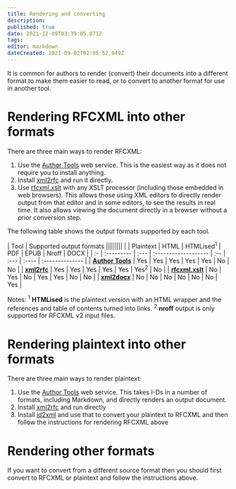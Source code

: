```yaml
---
title: Rendering and converting
description: 
published: true
date: 2021-12-09T03:39:05.871Z
tags: 
editor: markdown
dateCreated: 2021-09-02T02:05:52.949Z
---
```


It is common for authors to render (convert) their documents into a different format to make them easier to read, or to convert to another format for use in another tool. 

# Rendering RFCXML into other formats
There are three main ways to render RFCXML:
1. Use the [Author Tools](/https://author-tools.ietf.org) web service. This is the easiest way as it does not require you to install anything.
1. Install [xml2rfc](https://github.com/ietf-tools/xml2rfc) and run it directly.
1. Use [rfcxml.xslt](https://greenbytes.de/tech/webdav/rfc2629xslt/rfc2629xslt.html) with any XSLT processor (including those embedded in web browsers). This allows those using XML editors to directly render output from that editor and in some editors, to see the results in real time. It also allows viewing the document directly in a browser without a prior conversion step.

The following table shows the output formats supported by each tool.

| Tool | Supported output formats ||||||||
|    | Plaintext | HTML | HTMLised<sup>1</sup> | PDF | EPUB | Nroff | DOCX |
| :- | :--------- | :--- | :------------------- | :-- | :--- | :---- | :-------------- |
| [**Author Tools**](/https://author-tools.ietf.org) | Yes | Yes | Yes | Yes | Yes | No | No |
| [**xml2rfc**](https://github.com/ietf-tools/xml2rfc) | Yes | Yes | Yes | Yes | Yes | Yes<sup>2</sup> | No |
| [**rfcxml.xslt**](https://greenbytes.de/tech/webdav/rfc2629xslt/rfc2629xslt.html) | No | Yes | No | Yes | Yes | No | No |
| [**xml2docx**](https://github.com/evyncke/xml2docx) | No | No | No | No | No | No | Yes |

Notes:
<sup>1</sup> **HTMLised** is the plaintext version with an HTML wrapper and the references and table of contents turned into links.
<sup>2</sup> **nroff** output is only supported for RFCXML v2 input files.


# Rendering plaintext into other formats
There are three main ways to render plaintext:
1. Use the [Author Tools](/https://author-tools.ietf.org) web service.  This takes I-Ds in a number of formats, including Markdown, and directly renders an output document.
1. Install [xml2rfc](https://github.com/ietf-tools/xml2rfc) and run directly
1. Install [id2xml](https://github.com/ietf-tools/id2xml) and use that to convert your plaintext to RFCXML and then follow the instructions for rendering RFCXML above


# Rendering other formats
If you want to convert from a different source format then you should first convert to RFCXML or plaintext and follow the instructions above.
